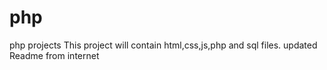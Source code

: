 # php
php projects
This project will contain html,css,js,php and sql files.
updated Readme from internet
